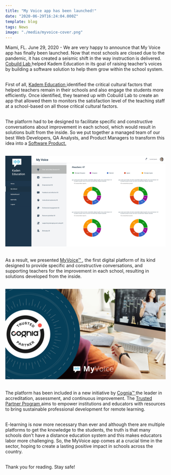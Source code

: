 ```yaml
---
title: "My Voice app has been launched!"
date: "2020-06-29T16:24:04.000Z"
template: blog
tags: News
image: "./media/myvoice-cover.png"
---
```


Miami, FL. June 29, 2020 -  We are very happy to announce that My Voice app has finally been launched. Now that most schools are closed due to the pandemic, it has created a seismic shift in the way instruction is delivered. <a target="_blank" href="https://cobuildlab.com/"> Cobuild Lab </a> helped Kadem Education in its goal of raising teacher’s voices by building a software solution to help them grow within the school system.  <br> </br>

First of all, <a target="_blank" href="https://kademeducation.com/"> Kadem Education </a> identified the critical cultural factors that helped teachers remain in their schools and also engage the students more efficiently. Once identified, they teamed up with Cobuild Lab to create an app that allowed them to monitors the satisfaction level of the teaching staff at a school-based on all those critical cultural factors.  <br> </br>

The platform had to be designed to facilitate specific and constructive conversations about improvement in each school, which would result in solutions built from the inside. So we put together a managed team of our best Web Developers, QA Analysts, and Product Managers to transform this idea into a <a target="_blank" href="https://cobuildlab.com/blog/identifying-opportunities-to-create-a-software-product/"> Software Product. </a> <br> </br>

<img src="./media/myvoice-show.jpg"> <br> </br>

As a result, we presented <a target="_blank" href="https://myvoice-edu.com/"> MyVoice™ </a>, the first digital platform of its kind designed to provide specific and constructive conversations, and supporting teachers for the improvement in each school, resulting in solutions developed from the inside. <br> </br>

<img src="./media/myvoice-cognia.png"> <br> </br>

The platform has been included in a new initiative by <a target="_blank" href="https://www.cognia.org/"> Cognia™ </a> the leader in accreditation, assessment, and continuous improvement. The  <a target="_blank" href="https://www.cognia.org/the-cognia-difference/trusted-partner-program/"> Trusted Partner Program </a> aims to empower institutions and educators with resources to bring sustainable professional development for remote learning. <br> </br>

E-learning is now more necessary than ever and although there are multiple platforms to get the knowledge to the students, the truth is that many schools don't have a distance education system and this makes educators labor more challenging. So, the MyVoice app comes at a crucial time in the sector, hoping to create a lasting positive impact in schools across the country. <br> </br>

Thank you for reading. Stay safe!
